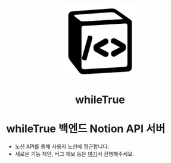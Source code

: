 <div align="center">
    <img width="200" src="upload/logo.png"/>
    <h1>whileTrue</h1>
</div>

# whileTrue 백엔드 Notion API 서버

- 노션 API를 통해 사용자 노션에 접근합니다.
- 새로운 기능 제안, 버그 제보 등은 [여기](https://github.com/namgons/whileTrue)서 진행해주세요.
